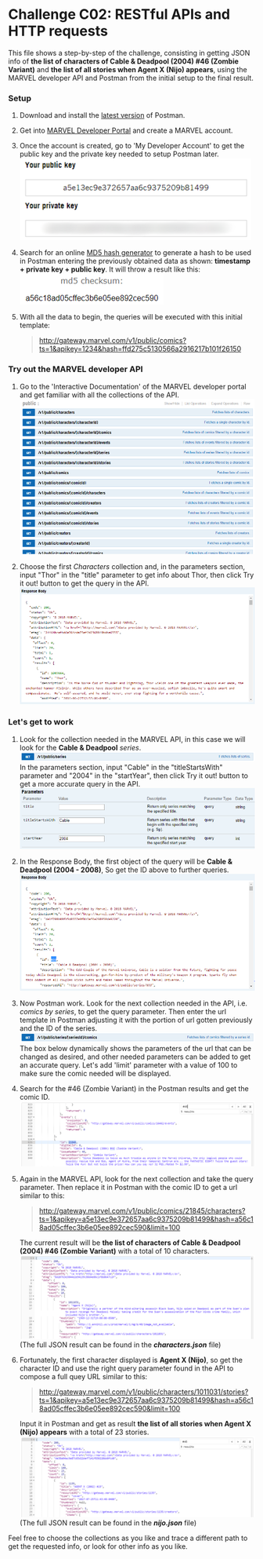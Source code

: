 # Challenge C02: RESTful APIs and HTTP requests

This file shows a step-by-step of the challenge, consisting in getting JSON info of **the list of characters of Cable & Deadpool (2004) #46 (Zombie Variant)** and **the list of all stories when Agent X (Nijo) appears**, using the MARVEL developer API and Postman from the initial setup to the final result.

### Setup

1. Download and install the [latest version](https://www.getpostman.com/) of Postman.

2. Get into [MARVEL Developer Portal](https://developer.marvel.com/docs) and create a MARVEL account.

3. Once the account is created, go to 'My Developer Account' to get the public key and the private key needed to setup Postman later.  
![Public and Private Keys](img/keys.PNG)

4. Search for an online [MD5 hash generator](http://www.md5.cz/) to generate a hash to be used in Postman entering the previously obtained data as shown: **timestamp + private key + public key**. It will throw a result like this:  
![Hash generated](img/hash.PNG)

5. With all the data to begin, the queries will be executed with this initial template:

    >http://gateway.marvel.com/v1/public/comics?ts=1&apikey=1234&hash=ffd275c5130566a2916217b101f26150

### Try out the MARVEL developer API

1. Go to the 'Interactive Documentation' of the MARVEL developer portal and get familiar with all the collections of the API.  
![Some API Collections](img/collections.PNG)

2. Choose the first *Characters* collection and, in the parameters section, input "Thor" in the "title" parameter to get info about Thor, then click Try it out! button to get the query in the API.  
![Thor info](img/thor.PNG)

### Let's get to work

1. Look for the collection needed in the MARVEL API, in this case we will look for the **Cable & Deadpool** *series*.  
![Series Collection](img/series.PNG)  
In the parameters section, input "Cable" in the "titleStartsWith" parameter and "2004" in the "startYear", then click Try it out! button to get a more accurate query in the API.  
![Parameters](img/query.PNG)

2. In the Response Body, the first object of the query will be **Cable & Deadpool (2004 - 2008)**, So get the ID above to further queries.  
![Series ID](img/seriesID.PNG)

3. Now Postman work. Look for the next collection needed in the API, i.e. *comics by series*, to get the query parameter. Then enter the url template in Postman adjusting it with the portion of url gotten previously and the ID of the series.  
![Comics by series Query URL](img/comics.PNG)  
The box below dynamically shows the parameters of the url that can be changed as desired, and other needed parameters can be added to get an accurate query. Let's add 'limit' parameter with a value of 100 to make sure the comic needed will be displayed.

4. Search for the #46 (Zombie Variant) in the Postman results and get the comic ID.  
![Comic ID](img/comicID.PNG)

5. Again in the MARVEL API, look for the next collection and take the query parameter. Then replace it in Postman with the comic ID to get a url similar to this:
    >http://gateway.marvel.com/v1/public/comics/21845/characters?ts=1&apikey=a5e13ec9e372657aa6c9375209b81499&hash=a56c18ad05cffec3b6e05ee892cec590&limit=100

    The current result will be **the list of characters of Cable & Deadpool (2004) #46 (Zombie Variant)** with a total of 10 characters.  
    ![Characters result](img/characters.PNG)  
    (The full JSON result can be found in the ***characters.json*** file)

6. Fortunately, the first character displayed is **Agent X (Nijo)**, so get the character ID and use the right query parameter found in the API to compose a full quey URL similar to this:
    >http://gateway.marvel.com/v1/public/characters/1011031/stories?ts=1&apikey=a5e13ec9e372657aa6c9375209b81499&hash=a56c18ad05cffec3b6e05ee892cec590&limit=100

    Input it in Postman and get as result **the list of all stories when Agent X (Nijo) appears** with a total of 23 stories.  
    ![stories result](img/stories.PNG)  
    (The full JSON result can be found in the ***nijo.json*** file)

Feel free to choose the collections as you like and trace a different path to get the requested info, or look for other info as you like.

